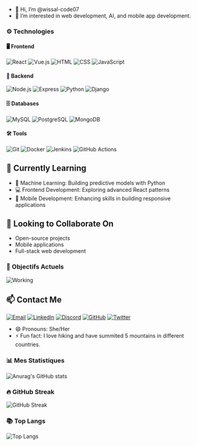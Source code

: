 - 👋 Hi, I’m @wissal-code07
- 👀 I’m interested in web development, AI, and mobile app development.

### ⚙️ Technologies

#### 🖥️ **Frontend**
![React](https://img.shields.io/badge/React-20232A?style=for-the-badge&logo=react&logoColor=61DAFB)
![Vue.js](https://img.shields.io/badge/Vue.js-35495E?style=for-the-badge&logo=vue.js&logoColor=4FC08D)
![HTML](https://img.shields.io/badge/HTML5-E34F26?style=for-the-badge&logo=html5&logoColor=white)
![CSS](https://img.shields.io/badge/CSS3-1572B6?style=for-the-badge&logo=css3&logoColor=white)
![JavaScript](https://img.shields.io/badge/JavaScript-323330?style=for-the-badge&logo=javascript&logoColor=F7DF1E)

#### 🔧 **Backend**
![Node.js](https://img.shields.io/badge/Node.js-43853D?style=for-the-badge&logo=node.js&logoColor=white)
![Express](https://img.shields.io/badge/Express.js-404D59?style=for-the-badge)
![Python](https://img.shields.io/badge/Python-3776AB?style=for-the-badge&logo=python&logoColor=white)
![Django](https://img.shields.io/badge/Django-092E20?style=for-the-badge&logo=django&logoColor=white)

#### 🗄️ **Databases**
![MySQL](https://img.shields.io/badge/MySQL-4479A1?style=for-the-badge&logo=mysql&logoColor=white)
![PostgreSQL](https://img.shields.io/badge/PostgreSQL-316192?style=for-the-badge&logo=postgresql&logoColor=white)
![MongoDB](https://img.shields.io/badge/MongoDB-4EA94B?style=for-the-badge&logo=mongodb&logoColor=white)

#### 🛠️ **Tools**
![Git](https://img.shields.io/badge/Git-F05032?style=for-the-badge&logo=git&logoColor=white)
![Docker](https://img.shields.io/badge/Docker-2496ED?style=for-the-badge&logo=docker&logoColor=white)
![Jenkins](https://img.shields.io/badge/Jenkins-D24939?style=for-the-badge&logo=jenkins&logoColor=white)
![GitHub Actions](https://img.shields.io/badge/GitHub_Actions-2088FF?style=for-the-badge&logo=github-actions&logoColor=white)

## 🌱 Currently Learning  
- 🌟 Machine Learning: Building predictive models with Python  
- 💻 Frontend Development: Exploring advanced React patterns  
- 📱 Mobile Development: Enhancing skills in building responsive applications  

## 💞️ Looking to Collaborate On  
- Open-source projects  
- Mobile applications  
- Full-stack web development

        
 ### 🎯 Objectifs Actuels
![Working](https://media.giphy.com/media/3o7btPduOj7EmvTTaw/giphy.gif)


## 📫 Contact Me  

[![Email](https://img.shields.io/badge/-Email-D14836?style=flat&logo=gmail&logoColor=white)](mailto:wissalbenkouider71@gmail.com)
[![LinkedIn](https://img.shields.io/badge/-LinkedIn-0A66C2?style=flat&logo=linkedin&logoColor=white)](https://www.linkedin.com/in/benkouider-wissal-59a7172b7/)
[![Discord](https://img.shields.io/badge/-Discord-5865F2?style=flat&logo=discord&logoColor=white)](https://discord.com/users/WIZZOU#0810)
[![GitHub](https://img.shields.io/badge/-GitHub-181717?style=flat&logo=github&logoColor=white)](https://github.com/wissal-code07)
[![Twitter](https://img.shields.io/badge/-Twitter-1DA1F2?style=flat&logo=twitter&logoColor=white)](https://twitter.com/wissal_benkouider)



- 😄 Pronouns: She/Her
- ⚡ Fun fact: I love hiking and have summited 5 mountains in different countries.

<!---
wissal-code07/wissal-code07 is a ✨ special ✨ repository because its `README.md` (this file) appears on your GitHub profile.
You can click the Preview link to take a look at your changes.
--->
### 📊 Mes Statistiques
![Anurag's GitHub stats](https://github-readme-stats.vercel.app/api?username=wissal-code07&show_icons=true&theme=radical)

### 🔥 GitHub Streak
![GitHub Streak](https://github-readme-streak-stats.herokuapp.com/?user=wissal-code07&theme=radical)

### 📚 Top Langs
![Top Langs](https://github-readme-stats.vercel.app/api/top-langs/?username=wissal-code07&layout=compact&theme=radical)


